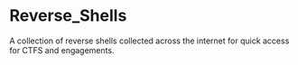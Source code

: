 # Reverse_Shells
A collection of reverse shells collected across the internet for quick access for CTFS and engagements.
